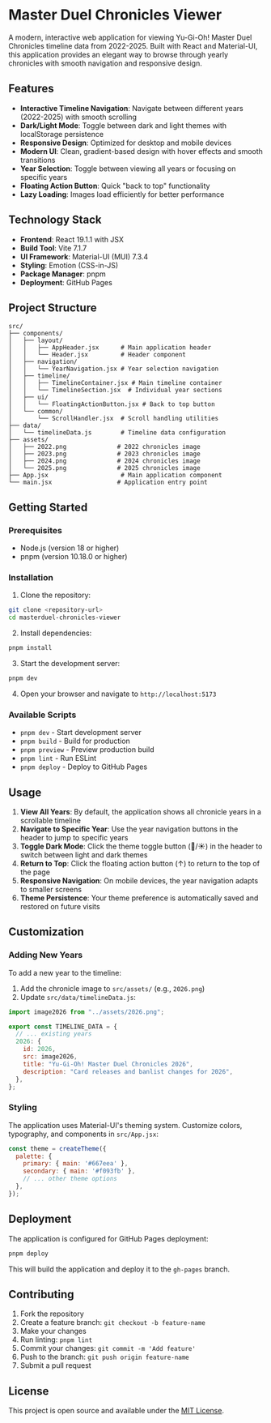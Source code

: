 # Master Duel Chronicles Viewer

A modern, interactive web application for viewing Yu-Gi-Oh! Master Duel Chronicles timeline data from 2022-2025. Built with React and Material-UI, this application provides an elegant way to browse through yearly chronicles with smooth navigation and responsive design.

## Features

- **Interactive Timeline Navigation**: Navigate between different years (2022-2025) with smooth scrolling
- **Dark/Light Mode**: Toggle between dark and light themes with localStorage persistence
- **Responsive Design**: Optimized for desktop and mobile devices
- **Modern UI**: Clean, gradient-based design with hover effects and smooth transitions
- **Year Selection**: Toggle between viewing all years or focusing on specific years
- **Floating Action Button**: Quick "back to top" functionality
- **Lazy Loading**: Images load efficiently for better performance

## Technology Stack

- **Frontend**: React 19.1.1 with JSX
- **Build Tool**: Vite 7.1.7
- **UI Framework**: Material-UI (MUI) 7.3.4
- **Styling**: Emotion (CSS-in-JS)
- **Package Manager**: pnpm
- **Deployment**: GitHub Pages

## Project Structure

```
src/
├── components/
│   ├── layout/
│   │   ├── AppHeader.jsx      # Main application header
│   │   └── Header.jsx         # Header component
│   ├── navigation/
│   │   └── YearNavigation.jsx # Year selection navigation
│   ├── timeline/
│   │   ├── TimelineContainer.jsx # Main timeline container
│   │   └── TimelineSection.jsx  # Individual year sections
│   ├── ui/
│   │   └── FloatingActionButton.jsx # Back to top button
│   └── common/
│       └── ScrollHandler.jsx  # Scroll handling utilities
├── data/
│   └── timelineData.js        # Timeline data configuration
├── assets/
│   ├── 2022.png              # 2022 chronicles image
│   ├── 2023.png              # 2023 chronicles image
│   ├── 2024.png              # 2024 chronicles image
│   └── 2025.png              # 2025 chronicles image
├── App.jsx                    # Main application component
└── main.jsx                  # Application entry point
```

## Getting Started

### Prerequisites

- Node.js (version 18 or higher)
- pnpm (version 10.18.0 or higher)

### Installation

1. Clone the repository:
```bash
git clone <repository-url>
cd masterduel-chronicles-viewer
```

2. Install dependencies:
```bash
pnpm install
```

3. Start the development server:
```bash
pnpm dev
```

4. Open your browser and navigate to `http://localhost:5173`

### Available Scripts

- `pnpm dev` - Start development server
- `pnpm build` - Build for production
- `pnpm preview` - Preview production build
- `pnpm lint` - Run ESLint
- `pnpm deploy` - Deploy to GitHub Pages

## Usage

1. **View All Years**: By default, the application shows all chronicle years in a scrollable timeline
2. **Navigate to Specific Year**: Use the year navigation buttons in the header to jump to specific years
3. **Toggle Dark Mode**: Click the theme toggle button (🌙/☀️) in the header to switch between light and dark themes
4. **Return to Top**: Click the floating action button (↑) to return to the top of the page
5. **Responsive Navigation**: On mobile devices, the year navigation adapts to smaller screens
6. **Theme Persistence**: Your theme preference is automatically saved and restored on future visits

## Customization

### Adding New Years

To add a new year to the timeline:

1. Add the chronicle image to `src/assets/` (e.g., `2026.png`)
2. Update `src/data/timelineData.js`:
```javascript
import image2026 from "../assets/2026.png";

export const TIMELINE_DATA = {
  // ... existing years
  2026: {
    id: 2026,
    src: image2026,
    title: "Yu-Gi-Oh! Master Duel Chronicles 2026",
    description: "Card releases and banlist changes for 2026",
  },
};
```

### Styling

The application uses Material-UI's theming system. Customize colors, typography, and components in `src/App.jsx`:

```javascript
const theme = createTheme({
  palette: {
    primary: { main: '#667eea' },
    secondary: { main: '#f093fb' },
    // ... other theme options
  },
});
```

## Deployment

The application is configured for GitHub Pages deployment:

```bash
pnpm deploy
```

This will build the application and deploy it to the `gh-pages` branch.

## Contributing

1. Fork the repository
2. Create a feature branch: `git checkout -b feature-name`
3. Make your changes
4. Run linting: `pnpm lint`
5. Commit your changes: `git commit -m 'Add feature'`
6. Push to the branch: `git push origin feature-name`
7. Submit a pull request

## License

This project is open source and available under the [MIT License](LICENSE).
